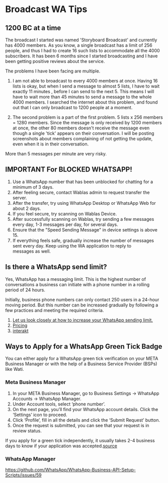 # Broadcast WA Tips

## 1200 BC at a time
The broadcast I started was named 'Storyboard Broadcast' and currently has 4000 members. As you know, a single broadcast has a limit of 256 people, and thus I had to create 16 such lists to accommodate all the 4000 subscribers. It has been 6 months since I started broadcasting and I have been getting positive reviews about the service.

The problems I have been facing are multiple.

1. I am not able to broadcast to every 4000 members at once. Having 16 lists is okay, but when I send a message to almost 5 lists, I have to wait exactly 11 minutes , before I can send to the next 5. This means I will have to wait more than 45 minutes to send a message to the whole 4000 members. I searched the internet about this problem, and found out that I can only broadcast to 1200 people at a moment. 

2. The second problem is a part of the first problem. 5 lists x 256 members = 1280 members. Since the message is only received by 1200 members at once, the other 80 members doesn't receive the message even though a single 'tick' appears on their conversation. I will be posting screenshots about members complaining of not getting the update, even when it is in their conversation.

More than 5 messages per minute are very risky.

## IMPORTANT For BLOCKED WHATSAPP!

1. Use a WhatsApp number that has been unblocked for chatting for a minimum of 3 days.
2. After feeling secure, contact Wablas admin to request transfer the server.
3. After the transfer, try using WhatsApp Desktop or WhatsApp Web for about 2 days.
4. If you feel secure, try scanning on Wablas Device.
5. After successfully scanning on Wablas, try sending a few messages every day, 1-3 messages per day, for several days.
6. Ensure that the "Speed Sending Message" in device settings is above 15.
7. If everything feels safe, gradually increase the number of messages sent every day. Keep using the WA application to reply to messages as well.

## Is there a WhatsApp send limit?
Yes, WhatsApp has a messaging limit. This is the highest number of conversations a business can initiate with a phone number in a rolling period of 24 hours.

Initially, business phone numbers can only contact 250 users in a 24-hour moving period. But this number can be increased gradually by following a few practices and meeting the required criteria.

1. [Let us look closely at how to increase your WhatsApp sending limit.](https://developers.facebook.com/docs/whatsapp/messaging-limits/)  
2. [Pricing](https://developers.facebook.com/docs/whatsapp/pricing)
3. [interakt](https://www.interakt.shop/blog/increase-whatsapp-messaging-sending-limit/#:~:text=Initially%2C%20business%20phone%20numbers%20can,increase%20your%20WhatsApp%20sending%20limit.)

## Ways to Apply for a WhatsApp Green Tick Badge
You can either apply for a WhatsApp green tick verification on your META Business Manager or with the help of a Business Service Provider (BSPs) like Wati.

### Meta Business Manager
1. In your META Business Manager, go to Business Settings -> WhatsApp Accounts -> WhatsApp Manager.
2. Under Account tools, select ‘phone number’.
3. On the next page, you’ll find your WhatsApp account details. Click the ‘Settings’ icon to proceed.
4. Click ‘Profile’, fill in all the details and click the ‘Submit Request’ button.
5. Once the request is submitted, you can see that your request is in review status.

If you apply for a green tick independently, it usually takes 2-4 business days to know if your application was accepted.[source](https://www.wati.io/blog/whatsapp-green-tick-verification/)

### WhatsApp Manager

https://github.com/WhatsApp/WhatsApp-Business-API-Setup-Scripts/issues/59
